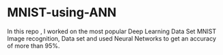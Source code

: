 # MNIST-using-ANN
In this repo , I worked on the most popular Deep Learning Data Set MNIST Image recognition, Data set and used Neural Networks to get an accuracy of more than 95%.
